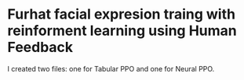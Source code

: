 # Furhat facial expresion traing with reinforment learning using Human Feedback

I created two files: one for Tabular PPO and one for Neural PPO.

